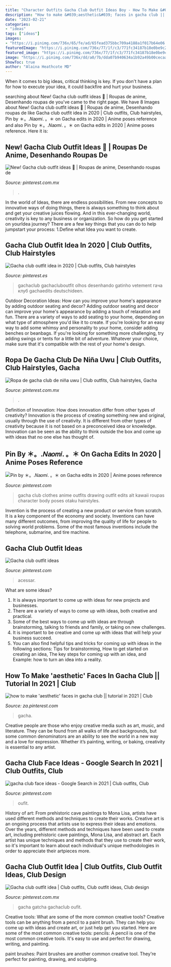 ```yaml
---
title: "Character Outfits Gacha Club Outfit Ideas Boy - How To Make &#039;aesthetic&#039; Faces In Gacha Club || Tutorial In 2021"
description: "How to make &#039;aesthetic&#039; faces in gacha club || tutorial in 2021"
date: "2023-02-21"
categories:
- "ideas"
tags: ["ideas"]
images:
- "https://i.pinimg.com/736x/65/fe/ad/65fead375bbc709a4188a1f017b64e06.jpg"
featuredImage: "https://i.pinimg.com/736x/77/1f/c3/771fc34187b18e0be9c22eacf0c79c14.jpg"
featured_image: "https://i.pinimg.com/736x/77/1f/c3/771fc34187b18e0be9c22eacf0c79c14.jpg"
image: "https://i.pinimg.com/736x/dd/a0/7b/dda07b940634a1b92a49b00cecaa7200.jpg"
ShowToc: true
author: "Alaina Heathcote MD"
---
```



When it comes to big ideas, critical thinking is key. If you don't have a plan for how to execute your idea, it could backfire and hurt your business.

	

		
searching about New! Gacha club outfit ideas 🍉 | Roupas de anime, Desenhando roupas de you've came to the right page. We have 8 Images about New! Gacha club outfit ideas 🍉 | Roupas de anime, Desenhando roupas de like Gacha club outfit idea in 2020 | Club outfits, Club hairstyles, Pin by ＊。.𝑁𝑎𝑜𝑚𝑖. 。＊ on Gacha edits in 2020 | Anime poses reference and also Pin by ＊。.𝑁𝑎𝑜𝑚𝑖. 。＊ on Gacha edits in 2020 | Anime poses reference. Here it is:
		
    
## New! Gacha Club Outfit Ideas 🍉 | Roupas De Anime, Desenhando Roupas De

<img loading=lazy src="https://i.pinimg.com/736x/e1/4c/df/e14cdfe04f48c8616f3995801e5e14be.jpg" onerror="this.onerror=null;this.src='https://tse1.mm.bing.net/th?id=OIP.dD8J3ynsiOZrIC1mJqxXhwHaGq&amp;pid=15.1';" alt="New! Gacha club outfit ideas 🍉 | Roupas de anime, Desenhando roupas de">

_Source: pinterest.com.mx_

>. 

	

In the world of Ideas, there are endless possibilities. From new concepts to innovative ways of doing things, there is always something to think about and get your creative juices flowing. And in this ever-changing world, creativity is key to any business or organization. So how do you get started on yourIdea journey? There are a few key things that you can do to help jumpstart your process: 1.Define what Idea you want to create.

    
## Gacha Club Outfit Idea In 2020 | Club Outfits, Club Hairstyles

<img loading=lazy src="https://i.pinimg.com/736x/46/40/ca/4640ca2ff3da629b031db06f6ac7b140.jpg" onerror="this.onerror=null;this.src='https://tse2.mm.bing.net/th?id=OIP.FEVwhKdLh8y74EHKArEpFwHaHV&amp;pid=15.1';" alt="Gacha club outfit idea in 2020 | Club outfits, Club hairstyles">

_Source: pinterest.es_

>gachaclub gachacluboutfit olhos desenhando gatinho vetement гача клуб gachaedits deutschideen. 

	

Outdoor Decoration Ideas: How can you improve your home's appearance by adding outdoor seating and decor?
Adding outdoor seating and decor can improve your home's appearance by adding a touch of relaxation and fun. There are a variety of ways to add seating to your home, depending on what type of atmosphere you'd like it to create. If you're looking for an easy way to add some whimsy and personality to your home, consider adding benches or beanbags. If you're looking for something more challenging, try adding swings or tents for a little bit of adventure. Whatever your choice, make sure that it's compatible with the rest of your home's design.

    
## Ropa De Gacha Club De Niña Uwu | Club Outfits, Club Hairstyles, Gacha

<img loading=lazy src="https://i.pinimg.com/736x/95/be/a5/95bea599f11c3a7742310268d593b037.jpg" onerror="this.onerror=null;this.src='https://tse3.mm.bing.net/th?id=OIP.dWPEQ99YHA900-uliIs14AHaHY&amp;pid=15.1';" alt="Ropa de gacha club de niña uwu | Club outfits, Club hairstyles, Gacha">

_Source: pinterest.com.mx_

>. 

	

Definition of Innovation: How does innovation differ from other types of creativity?
Innovation is the process of creating something new and original, usually through the use of creativity. It is different from other types of creativity because it is not based on a preconceived idea or knowledge. Innovation can be seen as the ability to think outside the box and come up with ideas that no one else has thought of.

    
## Pin By ＊。.𝑁𝑎𝑜𝑚𝑖. 。＊ On Gacha Edits In 2020 | Anime Poses Reference

<img loading=lazy src="https://i.pinimg.com/736x/77/1f/c3/771fc34187b18e0be9c22eacf0c79c14.jpg" onerror="this.onerror=null;this.src='https://tse1.mm.bing.net/th?id=OIP._sMuaoo2iIK2fD2HUFhfKgHaMC&amp;pid=15.1';" alt="Pin by ＊。.𝑁𝑎𝑜𝑚𝑖. 。＊ on Gacha edits in 2020 | Anime poses reference">

_Source: pinterest.com_

>gacha club clothes anime outfits drawing outfit edits alt kawaii roupas character body poses otaku hairstyles. 

	

Invention is the process of creating a new product or service from scratch. It is a key component of the economy and society. Inventions can have many different outcomes, from improving the quality of life for people to solving world problems. Some of the most famous inventions include the telephone, submarine, and tire machine.

    
## Gacha Club Outfit Ideas

<img loading=lazy src="https://i.pinimg.com/736x/43/0c/bf/430cbf635ef3f9cb01fd6dade3313538.jpg" onerror="this.onerror=null;this.src='https://tse1.mm.bing.net/th?id=OIP.ATEpWDXebAgfuYAqV0_w_wHaFU&amp;pid=15.1';" alt="Gacha club outfit ideas">

_Source: pinterest.com_

>acessar. 

	

What are some ideas?
1. It is always important to come up with ideas for new projects and businesses. 
2. There are a variety of ways to come up with ideas, both creative and practical. 
3. Some of the best ways to come up with ideas are through brainstorming, talking to friends and family, or taking on new challenges. 
4. It is important to be creative and come up with ideas that will help your business succeed. 
5. You can also find helpful tips and tricks for coming up with ideas in the following sections: Tips for brainstorming, How to get started on creating an idea, The key steps for coming up with an idea, and Example: how to turn an idea into a reality.

    
## How To Make &#039;aesthetic&#039; Faces In Gacha Club || Tutorial In 2021 | Club

<img loading=lazy src="https://i.pinimg.com/736x/65/fe/ad/65fead375bbc709a4188a1f017b64e06.jpg" onerror="this.onerror=null;this.src='https://tse3.mm.bing.net/th?id=OIP.Q88IHVG4rD8srpJiTtQpFAHaEK&amp;pid=15.1';" alt="how to make &#039;aesthetic&#039; faces in gacha club || tutorial in 2021 | Club">

_Source: za.pinterest.com_

>gacha. 

	

Creative people are those who enjoy creative media such as art, music, and literature. They can be found from all walks of life and backgrounds, but some common denominators are an ability to see the world in a new way and a love for expression. Whether it’s painting, writing, or baking, creativity is essential to any artist.

    
## Gacha Club Face Ideas - Google Search In 2021 | Club Outfits, Club

<img loading=lazy src="https://i.pinimg.com/736x/dd/a0/7b/dda07b940634a1b92a49b00cecaa7200.jpg" onerror="this.onerror=null;this.src='https://tse4.mm.bing.net/th?id=OIP.jtTDFwl0uuj2hVAJ1ZnRaAAAAA&amp;pid=15.1';" alt="gacha club face ideas - Google Search in 2021 | Club outfits, Club">

_Source: pinterest.com_

>oufit. 

	

History of art: From prehistoric cave paintings to Mona Lisa, artists have used different methods and techniques to create their works.
Creative art is an ongoing process that artists use to express their ideas and emotions. Over the years, different methods and techniques have been used to create art, including prehistoric cave paintings, Mona Lisa, and abstract art. Each artist has unique techniques and methods that they use to create their work, so it's important to learn about each individual's unique methodologies in order to appreciate their artpieces more.

    
## Gacha Club Outfit Idea | Club Outfits, Club Outfit Ideas, Club Design

<img loading=lazy src="https://i.pinimg.com/736x/1b/25/a4/1b25a487fafa52208e7106a703690c76.jpg" onerror="this.onerror=null;this.src='https://tse4.mm.bing.net/th?id=OIP.uMTPplFeHCDBwhFBa-cCEQHaHT&amp;pid=15.1';" alt="Gacha club outfit idea | Club outfits, Club outfit ideas, Club design">

_Source: pinterest.com.mx_

>gacha gatcha gachaclub oufit. 

	

Creative tools: What are some of the more common creative tools?
Creative tools can be anything from a pencil to a paint brush. They can help you come up with ideas and create art, or just help get you started. Here are some of the most common creative tools:
pencils: A pencil is one of the most common creative tools. It's easy to use and perfect for drawing, writing, and painting.

paint brushes: Paint brushes are another common creative tool. They're perfect for painting, drawing, and sculpting.

